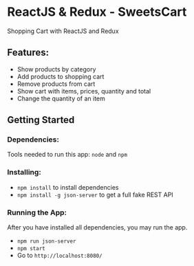 # ReactJS & Redux - SweetsCart
Shopping Cart with ReactJS and Redux

## Features:
* Show products by category
* Add products to shopping cart
* Remove products from cart
* Show cart with items, prices, quantity and total
* Change the quantity of an item

## Getting Started

### Dependencies:
Tools needed to run this app: `node` and `npm`

### Installing:
* `npm install` to install dependencies
* `npm install -g json-server` to get a full fake REST API

### Running the App:
After you have installed all dependencies, you may run the app.

- `npm run json-server`
- `npm start`
- Go to `http://localhost:8080/`
